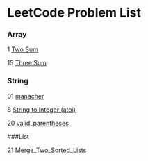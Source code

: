# LeetCode Problem List

### Array

1 [Two Sum](/1_Two_Sum.md)

15 [Three Sum](/15_Three_Sum.md)

### String

01 [manacher](/01manacher.md)

8 [String to Integer (atoi)](/8_String_To_Integer.md)

20 [valid_parentheses](/20_valid_parentheses.md)

###List

21 [Merge_Two_Sorted_Lists](/21_Merge_Two_Sorted_Lists.md)